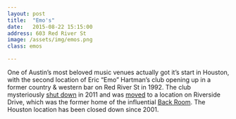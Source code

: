 ```yaml
---
layout: post
title:  "Emo's"
date:   2015-08-22 15:15:00
address: 603 Red River St
image: /assets/img/emos.png
class: emos

---
```

One of Austin’s most beloved music venues actually got it’s start in Houston, with the second location of Eric “Emo” Hartman’s club opening up in a former country & western bar on Red River St in 1992. The club mysteriously [shut down](http://pitchfork.com/news/44160-emos-austin-closing/) in 2011 and was [moved](http://www.austinchronicle.com/music/2013-02-15/music-news-the-pros-and-cons-of-hitchhiking/) to a location on Riverside Drive, which was the former home of the influential [Back Room](http://www.austinchronicle.com/music/2006-07-28/390520/). The Houston location has been closed down since 2001. 